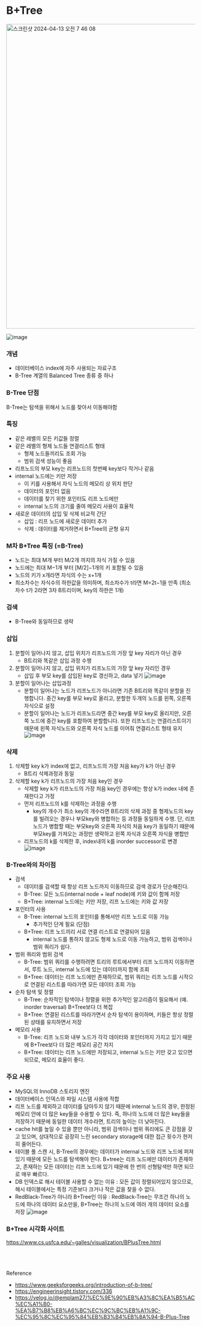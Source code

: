 # B+Tree
<img width="809" alt="스크린샷 2024-04-13 오전 7 46 08" src="https://github.com/yeslcape/schedule/assets/45252618/c99fbfaf-d12c-4cab-8fc0-4749a50eb3d1">

![image](https://github.com/yeslcape/schedule/assets/45252618/2b1c7369-e2ce-4bf2-a71b-6149ab10235f)

### 개념
- 데이터베이스 index에 자주 사용되는 자료구조
- B-Tree 계열의 Balanced Tree 종류 중 하나

### B-Tree 단점
B-Tree는 탐색을 위해서 노드를 찾아서 이동해야함

### 특징
- 같은 레벨의 모든 키값들 정렬
- 같은 레벨의 형제 노드들 연결리스트 형태
  - 형제 노드들끼리도 조회 가능
  - 범위 검색 성능이 좋음
- 리프노드의 부모 key는 리프노드의 첫번째 key보다 작거나 같음
- internal 노드에는 키만 저장
  - 이 키를 사용해서 자식 노드의 메모리 상 위치 판단
  - 데이터의 포인터 없음
  - 데이터를 찾기 위한 포인터도 리프 노드에만
  - internal 노드의 크기를 줄여 메모리 사용이 효율적
- 새로운 데이터의 삽입 및 삭제 비교적 간단 
  - 삽입 : 리프 노드에 새로운 데이터 추가
  - 삭제 : 데이터를 제거하면서 B+Tree의 균형 유지

### M차 B+Tree 특징 (=B-Tree)
- 노드는 최대 M개 부터 M/2개 까지의 자식 가질 수 있음
- 노드에는 최대 M−1개 부터 [M/2]−1개의 키 포함될 수 있음
- 노드의 키가 x개라면 자식의 수는 x+1개
- 최소차수는 자식수의 하한값을 의미하며, 최소차수가 t라면 M=2t−1을 만족 (최소차수 t가 2라면 3차 B트리이며, key의 하한은 1개)

### 검색
- B-Tree와 동일하므로 생략

### 삽입
1. 분할이 일어나지 않고, 삽입 위치가 리프노드의 가장 앞 key 자리가 아닌 경우
   - B트리와 똑같은 삽입 과정 수행
2. 분할이 일어나지 않고, 삽입 위치가 리프노드의 가장 앞 key 자리인 경우
   - 삽입 후 부모 key를 삽입된 key로 갱신하고, data 넣기
   ![image](https://github.com/yeslcape/schedule/assets/45252618/339227f4-0601-4297-a654-8956021a3ab9)
3. 분할이 일어나는 삽입과정 
    - 분할이 일어나는 노드가 리프노드가 아니라면 기존 B트리와 똑같이 분할을 진행합니다. 중간 key를 부모 key로 올리고, 분할한 두개의 노드를 왼쪽, 오른쪽 자식으로 설정 
    - 분할이 일어나는 노드가 리프노드라면 중간 key를 부모 key로 올리지만, 오른쪽 노드에 중간 key를 포함하여 분할합니다. 또한 리프노드는 연결리스트이기 때문에 왼쪽 자식노드와 오른쪽 자식 노드를 이어줘 연결리스트 형태 유지
    ![image](https://github.com/yeslcape/schedule/assets/45252618/b26eb727-c81b-4d67-b6f1-d613036aa797)

### 삭제
1. 삭제할 key k가 index에 없고, 리프노드의 가장 처음 key가 k가 아닌 경우 
    - B트리 삭제과정과 동일
2. 삭제할 key k가 리프노드의 가장 처음 key인 경우
    - 삭제할 key k가 리프노드의 가장 처음 key인 경우에는 항상 k가 index 내에 존재한다고 가정
    - 먼저 리프노드의 k를 삭제하는 과정을 수행
      - key의 개수가 최소 key의 개수라면 B트리의 삭제 과정 중 형제노드의 key를 빌려오는 경우나 부모key와 병합하는 등 과정들 동일하게 수행. 단, 리프노드가 병합할 때는 부모key와 오른쪽 자식의 처음 key가 동일하기 때문에 부모key를 가져오는 과정만 생략하고 왼쪽 자식과 오른쪽 자식을 병합만
    - 리프노드의 k를 삭제한 후, index내의 k를 inorder successor로 변경
      ![image](https://github.com/yeslcape/schedule/assets/45252618/d340e30e-9e61-48e2-b0f0-3493925f150b)

### B-Tree와의 차이점
- 검색
  - 데이터를 검색할 때 항상 리프 노드까지 이동하므로 검색 경로가 단순해진다. 
  - B-Tree: 모든 노드(internal node + leaf node)에 키와 값이 함께 저장 
  - B+Tree: internal 노드에는 키만 저장, 리프 노드에는 키와 값 저장
- 포인터의 사용
  - B-Tree: internal 노드의 포인터를 통해서만 리프 노드로 이동 가능
    - 추가적인 단계 필요 (단점)
  - B+Tree: 리프 노드끼리 서로 연결 리스트로 연결되어 있음
    - internal 노드를 통하지 않고도 형제 노드로 이동 가능하고, 범위 검색이나 범위 쿼리가 쉽다.
- 범위 쿼리와 범위 검색 
  - B-Tree: 범위 쿼리를 수행하려면 트리의 루트에서부터 리프 노드까지 이동하면서, 루트 노드, internal 노드에 있는 데이터까지 함께 조회
  - B+Tree: 데이터는 리프 노드에만 존재하므로, 범위 쿼리는 리프 노드를 시작으로 연결된 리스트를 따라가면 모든 데이터 조회 가능
- 순차 탐색 및 정렬 
  - B-Tree: 순차적인 탐색이나 정렬을 위한 추가적인 알고리즘이 필요해서 (예. inorder traversal) B+Tree보다 더 복잡 
  - B+Tree: 연결된 리스트를 따라가면서 순차 탐색이 용이하며, 키들은 항상 정렬된 상태를 유지하면서 저장
- 메모리 사용 
  - B-Tree: 리프 노드와 내부 노드가 각각 데이터와 포인터까지 가지고 있기 때문에 B+Tree보다 더 많은 메모리 공간 차지 
  - B+Tree: 데이터는 리프 노드에만 저장되고, internal 노드는 키만 갖고 있으면 되므로, 메모리 효율이 좋다.

### 주요 사용
- MySQL의 InnoDB 스토리지 엔진
- 데이터베이스 인덱스와 파일 시스템 사용에 적합
- 리프 노드를 제외하고 데이터를 담아두지 않기 때문에 internal 노드의 경우, 한정된 메모리 안에 더 많은 key들을 수용할 수 있다. 즉, 하나의 노드에 더 많은 key들을 저장하기 때문에 동일한 데이터 개수라면, 트리의 높이는 더 낮아진다. 
- cache hit를 높일 수 있을 뿐만 아니라, 범위 검색이나 범위 쿼리에도 큰 강점을 갖고 있으며, 상대적으로 굉장히 느린 secondary storage에 대한 접근 횟수가 현저히 줄어든다. 
- 테이블 풀 스캔 시, B-Tree의 경우에는 데이터가 internal 노드와 리프 노드에 퍼져있기 때문에 모든 노드를 탐색해야 한다. B+tree는 리프 노드에만 데이터가 존재하고, 존재하는 모든 데이터는 리프 노드에 있기 때문에 한 번의 선형탐색만 하면 되므로 매우 빠르다.
- DB 인덱스로 해시 테이블 사용할 수 없는 이유 : 모든 값이 정렬되어있지 않으므로, 해시 테이블에서는 특정 기준보다 크거나 작은 값을 찾을 수 없다.
- RedBlack-Tree가 아니라 B+Tree인 이유 : RedBlack-Tree는 무조건 하나의 노드에 하나의 데이터 요소만을, B+Tree는 하나의 노드에 여러 개의 데이터 요소를 저장
![image](https://github.com/yeslcape/schedule/assets/45252618/54a9c07c-6c29-40de-83f2-ae98b45594b0)

### B+Tree 시각화 사이트
https://www.cs.usfca.edu/~galles/visualization/BPlusTree.html

<br><br><br>
Reference
- https://www.geeksforgeeks.org/introduction-of-b-tree/
- https://engineerinsight.tistory.com/336
- https://velog.io/@emplam27/%EC%9E%90%EB%A3%8C%EA%B5%AC%EC%A1%B0-%EA%B7%B8%EB%A6%BC%EC%9C%BC%EB%A1%9C-%EC%95%8C%EC%95%84%EB%B3%B4%EB%8A%94-B-Plus-Tree